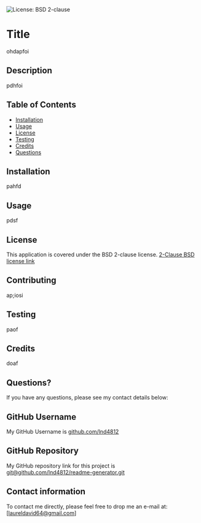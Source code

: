 

![License: BSD 2-clause](https://img.shields.io/badge/License-BSD_2--Clause-orange.svg)

# Title

ohdapfoi

## Description

pdhfoi

## Table of Contents

* [Installation](#installation)
* [Usage](#usage)
* [License](#license)
* [Testing](#testing)
* [Credits](#credits)
* [Questions](#questions)

## Installation

pahfd

## Usage

pdsf

## License

This application is covered under the BSD 2-clause license.  [2-Clause BSD license link](https://opensource.org/licenses/BSD-2-Clause)

## Contributing

ap;iosi

## Testing

paof

## Credits

doaf

## Questions?

If you have any questions, please see my contact details below:

## GitHub Username

My GitHub Username is [github.com/lnd4812](https://github.com/lnd4812)

## GitHub Repository

My GitHub repository link for this project is [git@github.com/lnd4812/readme-generator.git](https://git@github.com/lnd4812/readme-generator.git)

## Contact information

To contact me directly, please feel free to drop me an e-mail at: [laureldavid64@gmail.com]<a hef="mailto:laureldavid64@gmail.com"></a>
